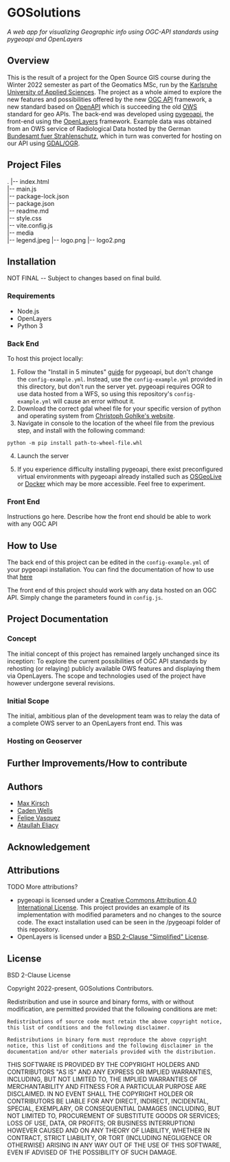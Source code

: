 # GOSolutions
*A web app for visualizing Geographic info using OGC-API standards using pygeoapi and OpenLayers*
## Overview
This is the result of a project for the Open Source GIS course during the Winter 2022 semester as part of the Geomatics MSc, run by the [Karlsruhe University of Applied Sciences](https://www.h-ka.de/). The project as a whole aimed to explore the new features and possibilities offered by the new [OGC API](https://ogcapi.ogc.org/) framework, a new standard based on [OpenAPI](https://www.openapis.org/) which is succeeding the old [OWS](https://www.ogc.org/standards/owc) standard for geo APIs. The back-end was developed using [pygeoapi](https://pygeoapi.io/), the front-end using the [OpenLayers](https://openlayers.org/) framework. Example data was obtained from an OWS service of Radiological Data hosted by the German [Bundesamt fuer Strahlenschutz](https://www.imis.bfs.de/geoportal/), which in turn was converted for hosting on our API using [GDAL/OGR](https://gdal.org/).
## Project Files
.
|-- index.html  
|-- main.js  
|-- package-lock.json  
|-- package.json  
|-- readme.md  
|-- style.css  
|-- vite.config.js  
|-- media  
    |-- legend.jpeg
    |-- logo.png
    |-- logo2.png  


## Installation
NOT FINAL -- Subject to changes based on final build.
### Requirements
- Node.js
- OpenLayers
- Python 3

### Back End
To host this project locally:
1. Follow the "Install in 5 minutes" [guide](http://pygeoapi.io/) for pygeoapi, but don't change the ```config-example.yml```. Instead, use the ```config-example.yml``` provided in this directory, but don't run the server yet. pygeoapi requires OGR to use data hosted from a WFS, so using this repository's ```config-example.yml``` will cause an error without it. 
2. Download the correct gdal wheel file for your specific version of python and operating system from [Christoph Gohlke's website](https://www.lfd.uci.edu/~gohlke/pythonlibs/#gdal).
3. Navigate in console to the location of the wheel file from the previous step, and install with the following command:
```
python -m pip install path-to-wheel-file.whl
```
4. Launch the server

5. If you experience difficulty installing pygeoapi, there exist preconfigured virtual environments with pygeoapi already installed such as [OSGeoLive](http://live.osgeo.org/de/overview/pygeoapi_overview.html) or [Docker](https://docs.pygeoapi.io/en/latest/running-with-docker.html) which may be more accessible. Feel free to experiment.
### Front End
Instructions go here. Describe how the front end should be able to work with any OGC API
## How to Use
The back end of this project can be edited in the ```config-example.yml``` of your pygeoapi installation. You can find the documentation of how to use that [here](https://docs.pygeoapi.io/en/latest/)

The front end of this project should work with any data hosted on an OGC API. Simply change the parameters found in ```config.js```.
## Project Documentation
### Concept
The initial concept of this project has remained largely unchanged since its inception: To explore the current possibilities of OGC API standards by rehosting (or relaying) publicly available OWS features and displaying them via OpenLayers. The scope and technologies used of the project have however undergone several revisions.
### Initial Scope
The initial, ambitious plan of the development team was to relay the data of a complete OWS server to an OpenLayers front end. This was 
### Hosting on Geoserver
## Further Improvements/How to contribute
## Authors
- [Max Kirsch](https://github.com/Max25832)
- [Caden Wells](https://github.com/CaLWells)
- [Felipe Vasquez](https://github.com/f-vasquez-tavera)
- [Ataullah Eliacy](https://github.com/Ataeliacy)
## Acknowledgement
## Attributions
TODO More attributions?
- pygeoapi is licensed under a [Creative Commons Attribution 4.0 International License](https://creativecommons.org/licenses/by/4.0/). This project provides an example of its implementation with modified parameters and no changes to the source code. The exact installation used can be seen in the /pygeoapi folder of this repository.
- OpenLayers is licensed under a [BSD 2-Clause "Simplified" License](https://github.com/openlayers/openlayers/blob/main/LICENSE.md).
## License
BSD 2-Clause License

Copyright 2022-present, GOSolutions Contributors.

Redistribution and use in source and binary forms, with or without modification, are permitted provided that the following conditions are met:

    Redistributions of source code must retain the above copyright notice, this list of conditions and the following disclaimer.

    Redistributions in binary form must reproduce the above copyright notice, this list of conditions and the following disclaimer in the documentation and/or other materials provided with the distribution.

THIS SOFTWARE IS PROVIDED BY THE COPYRIGHT HOLDERS AND CONTRIBUTORS "AS IS" AND ANY EXPRESS OR IMPLIED WARRANTIES, INCLUDING, BUT NOT LIMITED TO, THE IMPLIED WARRANTIES OF MERCHANTABILITY AND FITNESS FOR A PARTICULAR PURPOSE ARE DISCLAIMED. IN NO EVENT SHALL THE COPYRIGHT HOLDER OR CONTRIBUTORS BE LIABLE FOR ANY DIRECT, INDIRECT, INCIDENTAL, SPECIAL, EXEMPLARY, OR CONSEQUENTIAL DAMAGES (INCLUDING, BUT NOT LIMITED TO, PROCUREMENT OF SUBSTITUTE GOODS OR SERVICES; LOSS OF USE, DATA, OR PROFITS; OR BUSINESS INTERRUPTION) HOWEVER CAUSED AND ON ANY THEORY OF LIABILITY, WHETHER IN CONTRACT, STRICT LIABILITY, OR TORT (INCLUDING NEGLIGENCE OR OTHERWISE) ARISING IN ANY WAY OUT OF THE USE OF THIS SOFTWARE, EVEN IF ADVISED OF THE POSSIBILITY OF SUCH DAMAGE.


